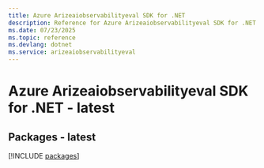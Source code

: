 ```yaml
---
title: Azure Arizeaiobservabilityeval SDK for .NET
description: Reference for Azure Arizeaiobservabilityeval SDK for .NET
ms.date: 07/23/2025
ms.topic: reference
ms.devlang: dotnet
ms.service: arizeaiobservabilityeval
---
```

# Azure Arizeaiobservabilityeval SDK for .NET - latest
## Packages - latest
[!INCLUDE [packages](arizeaiobservabilityeval-index.md)]